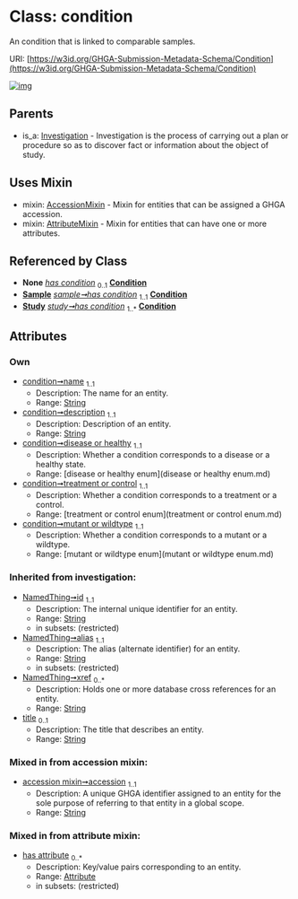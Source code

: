 
# Class: condition


An condition that is linked to comparable samples.

URI: [https://w3id.org/GHGA-Submission-Metadata-Schema/Condition](https://w3id.org/GHGA-Submission-Metadata-Schema/Condition)


[![img](https://yuml.me/diagram/nofunky;dir:TB/class/[Study],[Sample],[Investigation],[Study]-%20has%20condition(i)%200..1>[Condition&#124;name:string;description:string;disease_or_healthy:disease_or_healthy_enum;treatment_or_control:treatment_or_control_enum;mutant_or_wildtype:mutant_or_wildtype_enum;accession:string;title(i):string%20%3F;id(i):string;alias(i):string;xref(i):string%20*],[Sample]-%20has%20condition(i)%200..1>[Condition],[Sample]-%20has%20condition%201..1>[Condition],[Study]-%20has%20condition%201..*>[Condition],[Condition]uses%20-.->[AccessionMixin],[Condition]uses%20-.->[AttributeMixin],[Investigation]^-[Condition],[AttributeMixin],[Attribute],[AccessionMixin])](https://yuml.me/diagram/nofunky;dir:TB/class/[Study],[Sample],[Investigation],[Study]-%20has%20condition(i)%200..1>[Condition&#124;name:string;description:string;disease_or_healthy:disease_or_healthy_enum;treatment_or_control:treatment_or_control_enum;mutant_or_wildtype:mutant_or_wildtype_enum;accession:string;title(i):string%20%3F;id(i):string;alias(i):string;xref(i):string%20*],[Sample]-%20has%20condition(i)%200..1>[Condition],[Sample]-%20has%20condition%201..1>[Condition],[Study]-%20has%20condition%201..*>[Condition],[Condition]uses%20-.->[AccessionMixin],[Condition]uses%20-.->[AttributeMixin],[Investigation]^-[Condition],[AttributeMixin],[Attribute],[AccessionMixin])

## Parents

 *  is_a: [Investigation](Investigation.md) - Investigation is the process of carrying out a plan or procedure so as to discover fact or information about the object of study.

## Uses Mixin

 *  mixin: [AccessionMixin](AccessionMixin.md) - Mixin for entities that can be assigned a GHGA accession.
 *  mixin: [AttributeMixin](AttributeMixin.md) - Mixin for entities that can have one or more attributes.

## Referenced by Class

 *  **None** *[has condition](has_condition.md)*  <sub>0..1</sub>  **[Condition](Condition.md)**
 *  **[Sample](Sample.md)** *[sample➞has condition](sample_has_condition.md)*  <sub>1..1</sub>  **[Condition](Condition.md)**
 *  **[Study](Study.md)** *[study➞has condition](study_has_condition.md)*  <sub>1..\*</sub>  **[Condition](Condition.md)**

## Attributes


### Own

 * [condition➞name](condition_name.md)  <sub>1..1</sub>
     * Description: The name for an entity.
     * Range: [String](types/String.md)
 * [condition➞description](condition_description.md)  <sub>1..1</sub>
     * Description: Description of an entity.
     * Range: [String](types/String.md)
 * [condition➞disease or healthy](condition_disease_or_healthy.md)  <sub>1..1</sub>
     * Description: Whether a condition corresponds to a disease or a healthy state.
     * Range: [disease or healthy enum](disease or healthy enum.md)
 * [condition➞treatment or control](condition_treatment_or_control.md)  <sub>1..1</sub>
     * Description: Whether a condition corresponds to a treatment or a control.
     * Range: [treatment or control enum](treatment or control enum.md)
 * [condition➞mutant or wildtype](condition_mutant_or_wildtype.md)  <sub>1..1</sub>
     * Description: Whether a condition corresponds to a mutant or a wildtype.
     * Range: [mutant or wildtype enum](mutant or wildtype enum.md)

### Inherited from investigation:

 * [NamedThing➞id](named_thing_id.md)  <sub>1..1</sub>
     * Description: The internal unique identifier for an entity.
     * Range: [String](types/String.md)
     * in subsets: (restricted)
 * [NamedThing➞alias](named_thing_alias.md)  <sub>1..1</sub>
     * Description: The alias (alternate identifier) for an entity.
     * Range: [String](types/String.md)
     * in subsets: (restricted)
 * [NamedThing➞xref](named_thing_xref.md)  <sub>0..\*</sub>
     * Description: Holds one or more database cross references for an entity.
     * Range: [String](types/String.md)
 * [title](title.md)  <sub>0..1</sub>
     * Description: The title that describes an entity.
     * Range: [String](types/String.md)

### Mixed in from accession mixin:

 * [accession mixin➞accession](accession_mixin_accession.md)  <sub>1..1</sub>
     * Description: A unique GHGA identifier assigned to an entity for the sole purpose of referring to that entity in a global scope.
     * Range: [String](types/String.md)

### Mixed in from attribute mixin:

 * [has attribute](has_attribute.md)  <sub>0..\*</sub>
     * Description: Key/value pairs corresponding to an entity.
     * Range: [Attribute](Attribute.md)
     * in subsets: (restricted)
